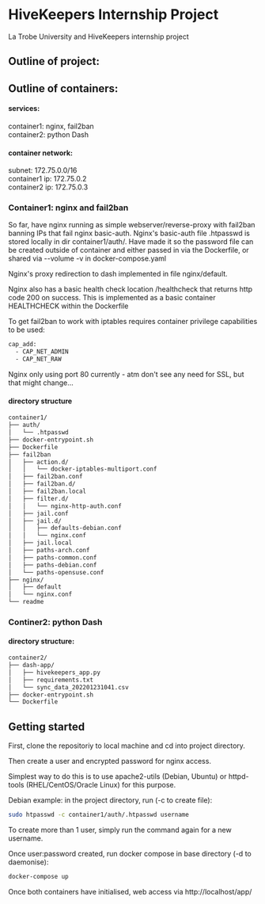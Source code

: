 # HiveKeepers Internship Project
La Trobe University and HiveKeepers internship project

## Outline of project:

## Outline of containers:

#### services:
container1: nginx, fail2ban   
container2: python Dash   

#### container network:
subnet: 172.75.0.0/16   
container1 ip: 172.75.0.2   
container2 ip: 172.75.0.3   

### Container1: nginx and fail2ban

So far, have nginx running as simple webserver/reverse-proxy with fail2ban banning IPs that fail nginx basic-auth.
Nginx's basic-auth file .htpasswd is stored locally in dir container1/auth/.  Have made it so the password file can
be created outside of container and either passed in via the Dockerfile, or shared via --volume -v in docker-compose.yaml

Nginx's proxy redirection to dash implemented in file nginx/default.

Nginx also has a basic health check location /healthcheck that returns http code 200 on success.
This is implemented as a basic container HEALTHCHECK within the Dockerfile

To get fail2ban to work with iptables requires container privilege capabilities to be used:
```bash
cap_add:
  - CAP_NET_ADMIN
  - CAP_NET_RAW
```

Nginx only using port 80 currently - atm don't see any need for SSL, but that might change...

#### directory structure

```bash
container1/
├── auth/
│   └── .htpasswd
├── docker-entrypoint.sh
├── Dockerfile
├── fail2ban
│   ├── action.d/
│   │   └── docker-iptables-multiport.conf
│   ├── fail2ban.conf
│   ├── fail2ban.d/
│   ├── fail2ban.local
│   ├── filter.d/
│   │   └── nginx-http-auth.conf
│   ├── jail.conf
│   ├── jail.d/
│   │   ├── defaults-debian.conf
│   │   └── nginx.conf
│   ├── jail.local
│   ├── paths-arch.conf
│   ├── paths-common.conf
│   ├── paths-debian.conf
│   └── paths-opensuse.conf
├── nginx/
│   ├── default
│   └── nginx.conf
└── readme
```

### Continer2: python Dash


#### directory structure:

```bash
container2/
├── dash-app/
│   ├── hivekeepers_app.py
│   ├── requirements.txt
│   └── sync_data_202201231041.csv
├── docker-entrypoint.sh
└── Dockerfile
```

## Getting started
First, clone the repositoriy to local machine and cd into project directory. 

Then create a user and encrypted password for nginx access.   
   
Simplest way to do this is to use apache2-utils (Debian, Ubuntu) or httpd-tools (RHEL/CentOS/Oracle Linux) for this purpose.

Debian example: in the project directory, run (-c to create file):
```bash
sudo htpasswd -c container1/auth/.htpasswd username
```
To create more than 1 user, simply run the command again for a new username.

Once user:password created, run docker compose in base directory (-d to daemonise):
```bash
docker-compose up 
```

Once both containers have initialised, web access via http://localhost/app/
